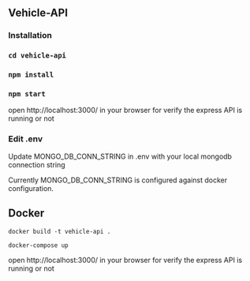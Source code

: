 ## Vehicle-API

### Installation

### ```cd vehicle-api```
### ```npm install```
### ```npm start```

open http://localhost:3000/ in your browser for verify the express API is running or not

### Edit .env

Update MONGO_DB_CONN_STRING in .env with your local mongodb connection string

Currently MONGO_DB_CONN_STRING is configured against docker configuration.


## Docker

```docker build -t vehicle-api .```

```docker-compose up```

open http://localhost:3000/ in your browser for verify the express API is running or not

